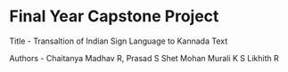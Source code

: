 # Final Year Capstone Project
Title - Transaltion of Indian Sign Language to Kannada Text


Authors - Chaitanya Madhav R,
          Prasad S Shet
          Mohan Murali K S
          Likhith R

